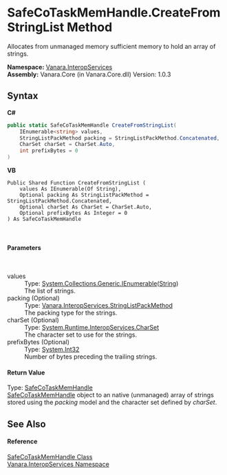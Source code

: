 # SafeCoTaskMemHandle.CreateFromStringList Method 
 

Allocates from unmanaged memory sufficient memory to hold an array of strings.

**Namespace:**&nbsp;<a href="46913109-b3e0-3b59-6f7f-071f8aa90bf0">Vanara.InteropServices</a><br />**Assembly:**&nbsp;Vanara.Core (in Vanara.Core.dll) Version: 1.0.3

## Syntax

**C#**<br />
``` C#
public static SafeCoTaskMemHandle CreateFromStringList(
	IEnumerable<string> values,
	StringListPackMethod packing = StringListPackMethod.Concatenated,
	CharSet charSet = CharSet.Auto,
	int prefixBytes = 0
)
```

**VB**<br />
``` VB
Public Shared Function CreateFromStringList ( 
	values As IEnumerable(Of String),
	Optional packing As StringListPackMethod = StringListPackMethod.Concatenated,
	Optional charSet As CharSet = CharSet.Auto,
	Optional prefixBytes As Integer = 0
) As SafeCoTaskMemHandle
```

<br />

#### Parameters
&nbsp;<dl><dt>values</dt><dd>Type: <a href="http://msdn2.microsoft.com/en-us/library/9eekhta0" target="_blank">System.Collections.Generic.IEnumerable</a>(<a href="http://msdn2.microsoft.com/en-us/library/s1wwdcbf" target="_blank">String</a>)<br />The list of strings.</dd><dt>packing (Optional)</dt><dd>Type: <a href="b3834b97-6016-c985-5ca5-1f3ad77f6985">Vanara.InteropServices.StringListPackMethod</a><br />The packing type for the strings.</dd><dt>charSet (Optional)</dt><dd>Type: <a href="http://msdn2.microsoft.com/en-us/library/aw448d0k" target="_blank">System.Runtime.InteropServices.CharSet</a><br />The character set to use for the strings.</dd><dt>prefixBytes (Optional)</dt><dd>Type: <a href="http://msdn2.microsoft.com/en-us/library/td2s409d" target="_blank">System.Int32</a><br />Number of bytes preceding the trailing strings.</dd></dl>

#### Return Value
Type: <a href="bbe30f67-7654-0850-8630-770714a104d3">SafeCoTaskMemHandle</a><br /><a href="bbe30f67-7654-0850-8630-770714a104d3">SafeCoTaskMemHandle</a> object to an native (unmanaged) array of strings stored using the *packing* model and the character set defined by *charSet*.

## See Also


#### Reference
<a href="bbe30f67-7654-0850-8630-770714a104d3">SafeCoTaskMemHandle Class</a><br /><a href="46913109-b3e0-3b59-6f7f-071f8aa90bf0">Vanara.InteropServices Namespace</a><br />